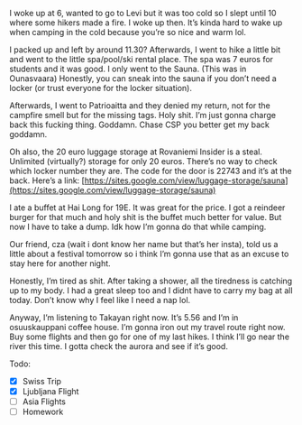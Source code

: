 I woke up at 6, wanted to go to Levi but it was too cold so I slept until 10 where some hikers made a fire. I woke up then. It’s kinda hard to wake up when camping in the cold because you’re so nice and warm lol. 

I packed up and left by around 11.30? Afterwards, I went to hike a little bit and went to the little spa/pool/ski rental place. The spa was 7 euros for students and it was good. I only went to the Sauna. (This was in Ounasvaara) Honestly, you can sneak into the sauna if you don’t need a locker (or trust everyone for the locker situation).

Afterwards, I went to Patrioaitta and they denied my return, not for the campfire smell but for the missing tags. Holy shit. I’m just gonna charge back this fucking thing. Goddamn. Chase CSP you better get my back goddamn.

Oh also, the 20 euro luggage storage at Rovaniemi Insider is a steal. Unlimited (virtually?) storage for only 20 euros. There’s no way to check which locker number they are. The code for the door is 22743 and it’s at the back. Here’s a link: [https://sites.google.com/view/luggage-storage/sauna](https://sites.google.com/view/luggage-storage/sauna)

I ate a buffet at Hai Long for 19E. It was great for the price. I got a reindeer burger for that much and holy shit is the buffet much better for value. But now I have to take a dump. Idk how I’m gonna do that while camping.

Our friend, cza (wait i dont know her name but that’s her insta), told us a little about a festival tomorrow so i think I’m gonna use that as an excuse to stay here for another night. 

Honestly, I’m tired as shit. After taking a shower, all the tiredness is catching up to my body. I had a great sleep too and I didnt have to carry my bag at all today. Don’t know why I feel like I need a nap lol. 

Anyway, I’m listening to Takayan right now. It’s 5.56 and I’m in osuuskauppani coffee house. I’m gonna iron out my travel route right now. Buy some flights and then go for one of my last hikes. I think I’ll go near the river this time. I gotta check the aurora and see if it’s good.


Todo:
- [x] Swiss Trip
- [x] Ljubljana Flight
- [ ] Asia Flights
- [ ] Homework